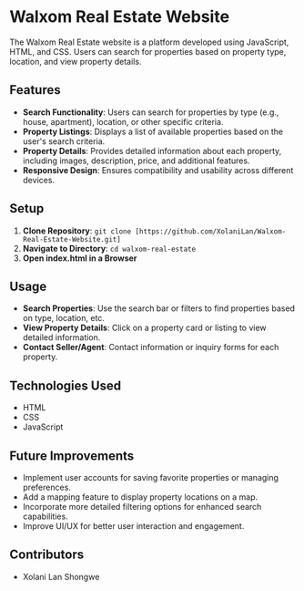 # Walxom Real Estate Website

The Walxom Real Estate website is a platform developed using JavaScript, HTML, and CSS. Users can search for properties based on property type, location, and view property details.

## Features

- **Search Functionality**: Users can search for properties by type (e.g., house, apartment), location, or other specific criteria.
- **Property Listings**: Displays a list of available properties based on the user's search criteria.
- **Property Details**: Provides detailed information about each property, including images, description, price, and additional features.
- **Responsive Design**: Ensures compatibility and usability across different devices.

## Setup

1. **Clone Repository**: `git clone [https://github.com/XolaniLan/Walxom-Real-Estate-Website.git]`
2. **Navigate to Directory**: `cd walxom-real-estate`
3. **Open index.html in a Browser**

## Usage

- **Search Properties**: Use the search bar or filters to find properties based on type, location, etc.
- **View Property Details**: Click on a property card or listing to view detailed information.
- **Contact Seller/Agent**: Contact information or inquiry forms for each property.

## Technologies Used

- HTML
- CSS
- JavaScript

## Future Improvements

- Implement user accounts for saving favorite properties or managing preferences.
- Add a mapping feature to display property locations on a map.
- Incorporate more detailed filtering options for enhanced search capabilities.
- Improve UI/UX for better user interaction and engagement.

## Contributors
- Xolani Lan Shongwe
